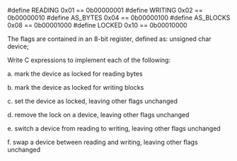 #define READING   0x01 == 0b00000001
#define WRITING   0x02 == 0b00000010
#define AS_BYTES  0x04 == 0b00000100
#define AS_BLOCKS 0x08 == 0b00001000
#define LOCKED    0x10 == 0b00010000


The flags are contained in an 8-bit register, defined as:
unsigned char device;

Write C expressions to implement each of the following:

a. mark the device as locked for reading bytes


b. mark the device as locked for writing blocks


c. set the device as locked, leaving other flags unchanged


d. remove the lock on a device, leaving other flags unchanged


e. switch a device from reading to writing, leaving other flags unchanged


f. swap a device between reading and writing, leaving other flags unchanged
